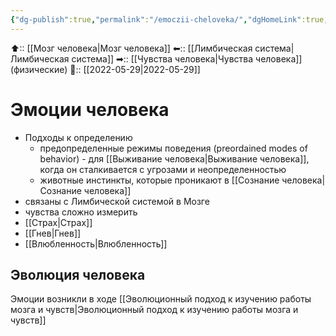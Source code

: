 ```yaml
---
{"dg-publish":true,"permalink":"/emoczii-cheloveka/","dgHomeLink":true,"dgPassFrontmatter":false}
---
```



⬆:: [[Мозг человека|Мозг человека]]
⬅:: [[Лимбическая система|Лимбическая система]]
➡:: [[Чувства человека|Чувства человека]] (физические)
📅:: [[2022-05-29|2022-05-29]]

# Эмоции человека
- Подходы к определению
	- предопределенные режимы поведения (preordained modes of behavior) - для [[Выживание человека|Выживание человека]], когда он сталкивается с угрозами и неопределенностью
	- животные инстинкты, которые проникают в [[Сознание человека|Сознание человека]]
- связаны с Лимбической системой в Мозге
- чувства сложно измерить
- [[Страх|Страх]]
- [[Гнев|Гнев]]
- [[Влюбленность|Влюбленность]]

## Эволюция человека
Эмоции возникли в ходе [[Эволюционный подход к изучению работы мозга и чувств|Эволюционный подход к изучению работы мозга и чувств]]
